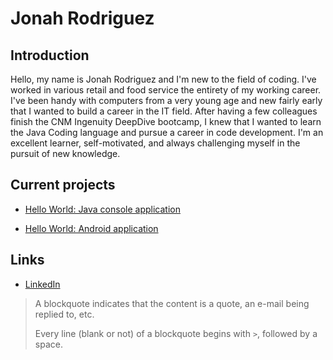 # Jonah Rodriguez

## Introduction
Hello, my name is Jonah Rodriguez and I'm new to the field of coding. I've worked in various retail and food service the entirety of my working career. I've been handy with computers from a very young age and new fairly early that I wanted to build a career in the IT field. After having a few colleagues finish the CNM Ingenuity DeepDive bootcamp, I knew that I wanted to learn the Java Coding language and pursue a career in code development. I'm an excellent learner, self-motivated, and always challenging myself in the pursuit of new knowledge.

## Current projects

* [Hello World: Java console application](https://github.com/JonahRodriguez281/deep-dive-hello-world)

* [Hello World: Android application](https://github.com/JonahRodriguez281/android-hello-world)

## Links

* [LinkedIn](https://www.linkedin.com/in/jonah-rodriguez-106b231b5/)

> A blockquote indicates that the content is a quote, an e-mail being replied to, etc.
 > 
 > Every line (blank or not) of a blockquote begins with `>`, followed by a space.
